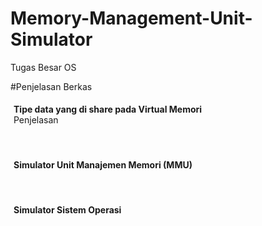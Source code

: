 # Memory-Management-Unit-Simulator
Tugas Besar OS

#Penjelasan Berkas
<p style="padding: 5px;">
  <b>Tipe data yang di share pada Virtual Memori</b><br>
  Penjelasan
</p>
<br>
<p style="padding: 5px;">
  <b>Simulator Unit Manajemen Memori (MMU)</b><br>
</p>
<br>
<p style="padding: 5px;">
  <b>Simulator Sistem Operasi</b><br>
</p>
<br>
